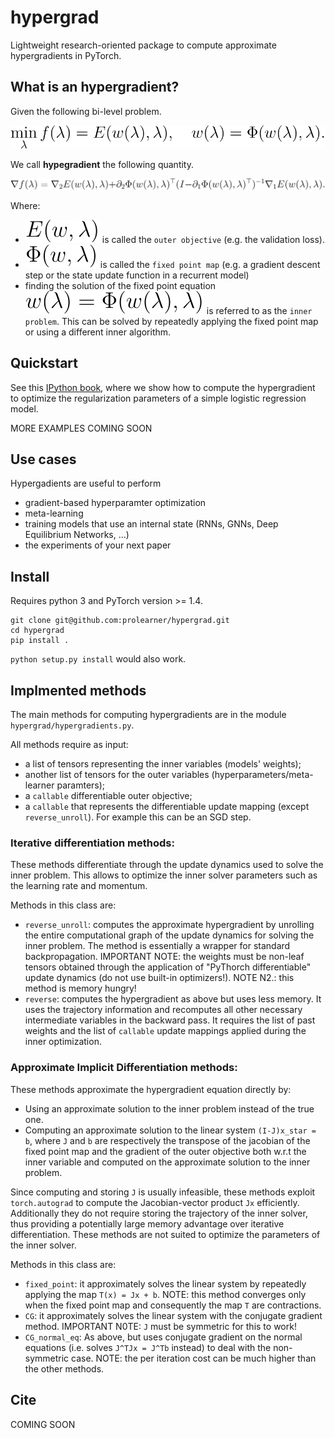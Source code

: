 # hypergrad

Lightweight research-oriented package to compute approximate hypergradients in PyTorch.

## What is an hypergradient?
Given the following bi-level problem.

![bilevel](./resources/bilevel.svg)

We call **hypegradient** the following quantity.

![hypergradient](./resources/hypergradient.svg)

Where:
* ![outerobjective](./resources/outer_objective.svg)
is called the `outer objective` (e.g. the validation loss).
* ![Phi](./resources/Phi.svg) is called the `fixed point map` (e.g. a gradient descent step or the state update function in a recurrent model)
* finding the solution of the fixed point equation ![fixed_point_eq](./resources/fixed_point_eq.svg) is referred to as the `inner problem`. This can be solved by repeatedly applying the fixed point map or using a different inner algorithm.


## Quickstart

See this [IPython book](https://github.com/prolearner/hyperTorch/blob/master/examples/logistic_regression.ipynb), where we show how to compute the hypergradient to optimize the regularization parameters of a simple logistic regression model.

MORE EXAMPLES COMING SOON

## Use cases

Hypergadients are useful to perform
- gradient-based hyperparamter optimization
- meta-learning
- training models that use an internal state (RNNs, GNNs, Deep Equilibrium Networks, ...) 
- the experiments of your next paper

## Install
Requires python 3 and PyTorch version >= 1.4.

```
git clone git@github.com:prolearner/hypergrad.git
cd hypergrad
pip install .
```
`python setup.py install` would also work.

## Implmented methods

The main methods for computing hypergradients are in the module `hypergrad/hypergradients.py`. 

All methods require as input:
- a list of tensors representing the inner variables (models' weights);
- another list of tensors for the outer variables (hyperparameters/meta-learner paramters);
- a `callable` differentiable outer objective;
- a `callable` that represents the differentiable update mapping (except `reverse_unroll`). For example this can be an SGD step.  

### Iterative differentiation methods:
These methods differentiate through the update dynamics used to solve
the inner problem. This allows to optimize the inner solver parameters such as the learning rate and momentum.

Methods in this class are:
- `reverse_unroll`: computes the approximate hypergradient by unrolling the entire computational graph of the update dynamics for solving the inner problem. The method is essentially a wrapper for standard backpropagation. IMPORTANT NOTE: the weights must be non-leaf tensors obtained through the application of "PyThorch differentiable" update dynamics (do not use built-in optimizers!). NOTE N2.: this method is memory hungry!
- `reverse`: computes the hypergradient as above but uses less memory. It uses the trajectory information and recomputes all other necessary intermediate variables in the backward pass. It requires the list of past weights and the list of `callable` update mappings applied during the inner optimization.

### Approximate Implicit Differentiation methods:
These methods approximate the hypergradient equation directly by:
 * Using an approximate solution to the inner problem instead of the true one.
 * Computing an approximate solution to the linear system `(I-J)x_star = b`, where `J` and  `b` are respectively the transpose of the jacobian of the fixed point map and the gradient of the outer objective both w.r.t the inner variable and computed on the approximate solution to the inner problem.
 
 Since computing and storing `J` is usually infeasible, these methods exploit `torch.autograd` to compute the Jacobian-vector product `Jx` efficiently. Additionally they do not require storing the trajectory of the inner solver, thus providing a potentially large memory advantage over iterative differentiation. These methods are not suited to optimize the parameters of the inner solver.

Methods in this class are:
- `fixed_point`: it approximately solves the linear system by repeatedly applying the map `T(x) = Jx + b`. NOTE: this method converges only when the fixed point map and consequently the map `T` are contractions.        
- `CG`: it approximately solves the linear system with the conjugate gradient method. IMPORTANT N0TE: `J` must be symmetric for this to work!
- `CG_normal_eq`: As above, but uses conjugate gradient on the normal equations (i.e. solves `J^TJx = J^Tb` instead) to deal with the non-symmetric case. NOTE: the per iteration cost can be much higher than the other methods.

## Cite

COMING SOON

